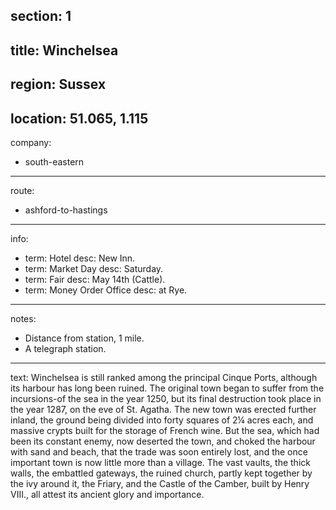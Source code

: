 section: 1
----
title: Winchelsea
----
region: Sussex
----
location: 51.065, 1.115
----
company:
- south-eastern
----
route:
- ashford-to-hastings
----
info:
- term: Hotel
  desc: New Inn.
- term: Market Day
  desc: Saturday.
- term: Fair
  desc: May 14th (Cattle).
- term: Money Order Office
  desc: at Rye.
----
notes:
- Distance from station, 1 mile.
- A telegraph station.
----
text: Winchelsea is still ranked among the principal Cinque Ports, although its harbour has long been ruined. The original town began to suffer from the incursions-of the sea in the year 1250, but its final destruction took place in the year 1287, on the eve of St. Agatha. The new town was erected further inland, the ground being divided into forty squares of 2¼ acres each, and massive crypts built for the storage of French wine. But the sea, which had been its constant enemy, now deserted the town, and choked the harbour with sand and beach, that the trade was soon entirely lost, and the once important town is now little more than a village. The vast vaults, the thick walls, the embattled gateways, the ruined church, partly kept together by the ivy around it, the Friary, and the Castle of the Camber, built by Henry VIII., all attest its ancient glory and importance.
